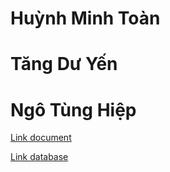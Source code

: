 # Huỳnh Minh Toàn 
# Tăng Dư Yến
# Ngô Tùng Hiệp

[Link document](https://docs.google.com/document/d/1IbJgdlMSLRjdFQl4de3sVSOIGHNUJqyO/edit)

[Link database](https://drive.google.com/drive/folders/1ncDS4u5FojiS1-PGLkVzuwG_1vA22J38?usp=sharing)
